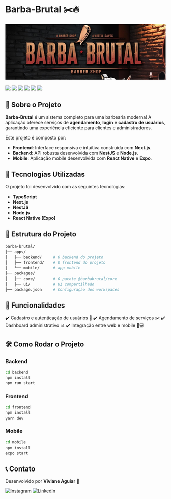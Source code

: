 # Barba-Brutal ✂️🔥

![Banner](./apps/frontend/public/barba-brutal.jpg)

<img src="https://img.shields.io/badge/TypeScript-3178C6?style=for-the-badge&logo=typescript&logoColor=white" />
<img src="https://img.shields.io/badge/Next.js-000000?style=for-the-badge&logo=nextdotjs&logoColor=white" />
<img src="https://img.shields.io/badge/NestJS-E0234E?style=for-the-badge&logo=nestjs&logoColor=white" />
<img src="https://img.shields.io/badge/Node.js-43853D?style=for-the-badge&logo=node.js&logoColor=white" />
<img src="https://img.shields.io/badge/React_Native-20232A?style=for-the-badge&logo=react&logoColor=61DAFB" />
<img src="https://img.shields.io/badge/Expo-000020?style=for-the-badge&logo=expo&logoColor=white" />

## 📌 Sobre o Projeto

**Barba-Brutal** é um sistema completo para uma barbearia moderna! A aplicação oferece serviços de **agendamento**, **login** e **cadastro de usuários**, garantindo uma experiência eficiente para clientes e administradores.

Este projeto é composto por:
- **Frontend**: Interface responsiva e intuitiva construída com **Next.js**.
- **Backend**: API robusta desenvolvida com **NestJS** e **Node.js**.
- **Mobile**: Aplicação mobile desenvolvida com **React Native** e **Expo**.

## 🚀 Tecnologias Utilizadas

O projeto foi desenvolvido com as seguintes tecnologias:
- **TypeScript**
- **Next.js**
- **NestJS**
- **Node.js**
- **React Native (Expo)**

## 📂 Estrutura do Projeto

```bash
barba-brutal/
├── apps/
│   ├── backend/     # O backend do projeto
│   ├── frontend/    # O frontend do projeto
│   └── mobile/      # app mobile
├── packages/
│   ├── core/        # O pacote @barbabrutal/core
│   ├── ui/          # UI compartilhado
├── package.json     # Configuração dos workspaces
```

## 🎯 Funcionalidades

✔️ Cadastro e autenticação de usuários 🔑
✔️ Agendamento de serviços ✂️
✔️ Dashboard administrativo 📊
✔️ Integração entre web e mobile 📱💻

## 🛠️ Como Rodar o Projeto

### Backend
```bash
cd backend
npm install
npm run start
```

### Frontend
```bash
cd frontend
npm install
yarn dev
```

### Mobile
```bash
cd mobile
npm install
expo start
```

## 📞 Contato

Desenvolvido por **Viviane Aguiar** 💜

[![Instagram](https://img.shields.io/badge/-Instagram-E4405F?style=for-the-badge&logo=instagram&logoColor=white)](https://www.instagram.com/vivianezzt/)
[![LinkedIn](https://img.shields.io/badge/-LinkedIn-0077B5?style=for-the-badge&logo=linkedin&logoColor=white)](https://www.linkedin.com/in/vivianezzt/)

